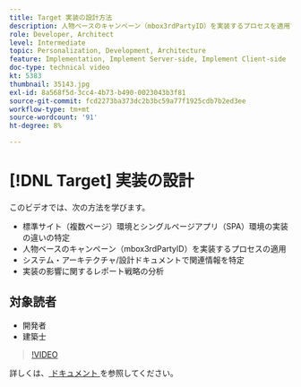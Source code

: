 ```yaml
---
title: Target 実装の設計方法
description: 人物ベースのキャンペーン（mbox3rdPartyID）を実装するプロセスを適用する方法、システムアーキテクチャや設計ドキュメントに関連情報を特定する方法、実装の影響に関するレポート戦略を分析する方法について説明します。
role: Developer, Architect
level: Intermediate
topic: Personalization, Development, Architecture
feature: Implementation, Implement Server-side, Implement Client-side
doc-type: technical video
kt: 5383
thumbnail: 35143.jpg
exl-id: 8a568f5d-3cc4-4b73-b490-0023043b3f81
source-git-commit: fcd2273ba373dc2b3bc59a77f1925cdb7b2ed3ee
workflow-type: tm+mt
source-wordcount: '91'
ht-degree: 8%

---
```


# [!DNL Target] 実装の設計

このビデオでは、次の方法を学びます。

* 標準サイト（複数ページ）環境とシングルページアプリ（SPA）環境の実装の違いの特定
* 人物ベースのキャンペーン（mbox3rdPartyID）を実装するプロセスの適用
* システム・アーキテクチャ/設計ドキュメントで関連情報を特定
* 実装の影響に関するレポート戦略の分析

## 対象読者

* 開発者
* 建築士

>[!VIDEO](https://video.tv.adobe.com/v/35143/?quality=12)

詳しくは、[ ドキュメント ](https://experienceleague.adobe.com/docs/target/using/implement-target/implementing-target.html?lang=ja) を参照してください。
